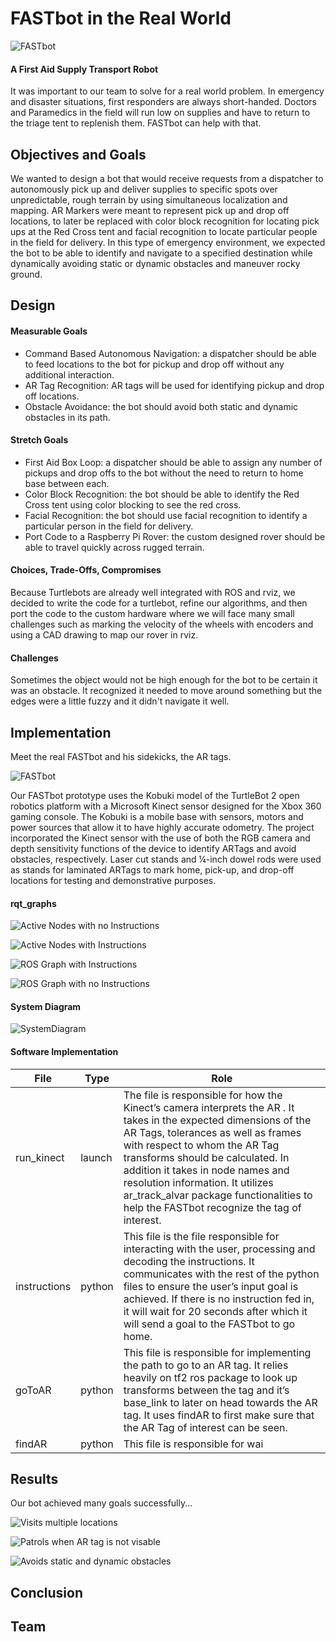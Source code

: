 # FASTbot in the Real World

![FASTbot](https://1712507217.rsc.cdn77.org/wp-content/uploads/2016/08/medical-robot.jpg)

#### A First Aid Supply Transport Robot

It was important to our team to solve for a real world problem.  In emergency and disaster situations, first responders are always short-handed.  Doctors and Paramedics in the field will run low on supplies and have to return to the triage tent to replenish them.  FASTbot can help with that.

## Objectives and Goals

We wanted to design a bot that would receive requests from a dispatcher to autonomously pick up and deliver supplies to specific spots over unpredictable, rough terrain by using simultaneous localization and mapping.  AR Markers were meant to represent pick up and drop off locations, to later be replaced with color block recognition for locating pick ups at the Red Cross tent and facial recognition to locate particular people in the field for delivery.  In this type of emergency environment, we expected the bot to be able to identify and navigate to a specified destination while dynamically avoiding static or dynamic obstacles and maneuver rocky ground. 

## Design

#### Measurable Goals
- Command Based Autonomous Navigation: a dispatcher should be able to feed locations to the bot for pickup and drop off without any additional interaction.
- AR Tag Recognition: AR tags will be used for identifying pickup and drop off locations.
- Obstacle Avoidance: the bot should avoid both static and dynamic obstacles in its path.

#### Stretch Goals
- First Aid Box Loop: a dispatcher should be able to assign any number of pickups and drop offs to the bot without the need to return to home base between each.
- Color Block Recognition: the bot should be able to identify the Red Cross tent using color blocking to see the red cross.
- Facial Recognition: the bot should use facial recognition to identify a particular person in the field for delivery.
- Port Code to a Raspberry Pi Rover: the custom designed rover should be able to travel quickly across rugged terrain.

#### Choices, Trade-Offs, Compromises
Because Turtlebots are already well integrated with ROS and rviz, we decided to write the code for a turtlebot, refine our algorithms, and then port the code to the custom hardware where we will face many small challenges such as marking the velocity of the wheels with encoders and using a CAD drawing to map our rover in rviz.

#### Challenges 

Sometimes the object would not be high enough for the bot to be certain it was an obstacle.  It recognized it needed to move around something but the edges were a little fuzzy and it didn't navigate it well.
![]()

## Implementation
Meet the real FASTbot and his sidekicks, the AR tags.

![FASTbot](https://drive.google.com/file/d/1tOKX6__ECyRHoTidm_Hed8psBb_ghxj1/view?usp=sharing)

Our FASTbot prototype uses the Kobuki model of the TurtleBot 2 open robotics platform with a Microsoft Kinect sensor designed for the Xbox 360 gaming console. The Kobuki is a mobile base with sensors, motors and power sources that allow it to have highly accurate odometry. The project incorporated the Kinect sensor with the use of both the RGB camera and depth sensitivity functions of the device to identify ARTags and avoid obstacles, respectively.  Laser cut stands and ¼-inch dowel rods were used as stands for laminated ARTags to mark home, pick-up, and drop-off locations for testing and demonstrative purposes. 

#### rqt_graphs
![Active Nodes with no Instructions](https://drive.google.com/open?id=1KQQpUlj6bXeZLvKLfxmruZjWGuHjCUD_)

![Active Nodes with Instructions]()

![ROS Graph with Instructions]()

![ROS Graph with no Instructions]()

#### System Diagram
![SystemDiagram]()

#### Software Implementation

File | Type | Role
------------ | ------------- | -------------
run_kinect | launch | The file is responsible for how the Kinect’s camera interprets the AR . It takes in the expected dimensions of the AR Tags, tolerances as well as frames with respect to whom the AR Tag transforms should be calculated. In addition it takes in node names and resolution information. It utilizes ar_track_alvar package functionalities to help the FASTbot recognize the tag of interest. 
instructions | python | This file is the file responsible for interacting with the user, processing and decoding the instructions.  It communicates with the rest of the python files to ensure the user’s input goal is achieved. If there is no instruction fed in, it will wait for 20 seconds after which it will send a goal to the FASTbot to go home.
goToAR | python | This file is responsible for implementing the path to go to an AR tag. It relies heavily on tf2 ros package to look up transforms between the tag and it’s base_link to later on head towards the AR tag. It uses findAR to first make sure that the AR Tag of interest can be seen. 
findAR | python | This file is responsible for wai



## Results

Our bot achieved many goals successfully...

![Visits multiple locations]()

![Patrols when AR tag is not visable]()

![Avoids static and dynamic obstacles]()

## Conclusion

## Team
